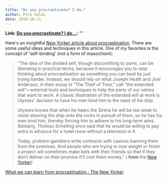 ```yaml
---
title: "Do you procrastinate? I do…"
author: Pito Salas
date: 2010-10-11
---
```


**Link: [Do you procrastinate? I do…](None):** ""



Here's an insightful [New Yorker article about
procrastination](<http://www.newyorker.com/arts/critics/books/2010/10/11/101011crbo_books_surowiecki?currentPage=all>).
There are some useful ideas and techniques in this article. One of my
favorites is the concept of 'self-binding' (not a form of masochism):

> "The idea of the divided self, though discomfiting to some, can be
> liberating in practical terms, because it encourages you to stop thinking
> about procrastination as something you can beat by just trying harder.
> Instead, we should rely on what Joseph Heath and Joel Anderson, in their
> essay in “The Thief of Time,” call “the extended will”—external tools and
> techniques to help the parts of our selves that want to work. A classic
> illustration of the extended will at work is Ulysses’ decision to have his
> men bind him to the mast of his ship.
>
> Ulysses knows that when he hears the Sirens he will be too weak to resist
> steering the ship onto the rocks in pursuit of them, so he has his men bind
> him, thereby forcing him to adhere to his long-term aims. Similarly, Thomas
> Schelling once said that he would be willing to pay extra in advance for a
> hotel room without a television in it.
>
> Today, problem gamblers write contracts with casinos banning them from the
> premises. And people who are trying to lose weight or finish a project will
> sometimes make bets with their friends so that if they don’t deliver on
> their promise it’ll cost them money." ( **from** the [New
> Yorker](<http://www.newyorker.com/arts/critics/books/2010/10/11/101011crbo_books_surowiecki?currentPage=all#ixzz123hefY84>))

[What we can learn from procrastination : The New
Yorker](<http://www.newyorker.com/arts/critics/books/2010/10/11/101011crbo_books_surowiecki?currentPage=all>).


